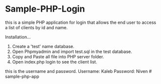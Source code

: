 # Sample-PHP-Login
this is a simple PHP application for login that allows the end user to access a list of clients by id and name.

Installation...

1. Create a 'test' name database.
2. Open Phpmyadmin and import test.sql in the test database.
2. Copy and Paste all file into PHP server folder.
3. Open index.php login to see the client list.

this is the username and password.
Username: Kaleb
Password: Niven
#   s a m p l e - p h p - a p p  
 